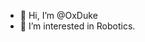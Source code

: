 - 👋 Hi, I’m @OxDuke
- 👀 I’m interested in Robotics.

<!---
OxDuke/OxDuke is a ✨ special ✨ repository because its `README.md` (this file) appears on your GitHub profile.
You can click the Preview link to take a look at your changes.
--->
